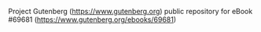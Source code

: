 Project Gutenberg (https://www.gutenberg.org) public repository for
eBook #69681 (https://www.gutenberg.org/ebooks/69681)
